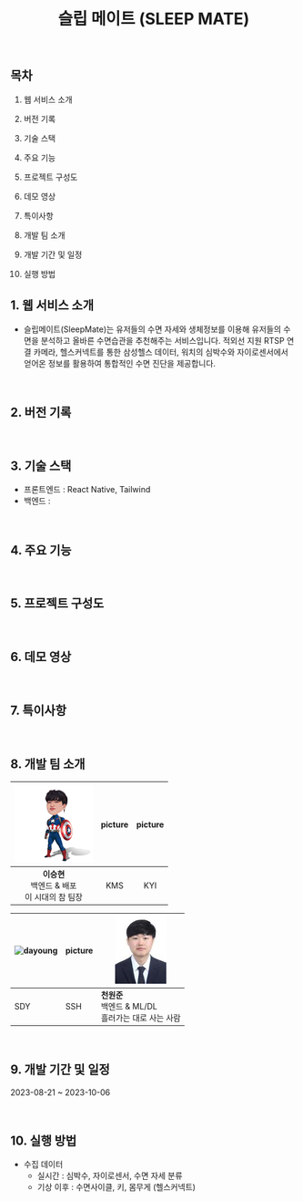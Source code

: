 <div align="center">
  <br />
  <!-- <img src="./readme_assets/ssafy-mate_logo.png" alt="SLEEP MATE" width="200px" height="200px" /> -->
  <br />
  <h1>슬립 메이트 (SLEEP MATE)</h1>
  <!-- <div>
    <img src="https://img.shields.io/badge/NGINX-Active-2ea04?&logo=nginx&logoColor=white" alt="NGINX" />
    <img src="https://img.shields.io/github/v/release/ssafy-mate/ssafy-mate_front-end?color=%23068fc6" alt="GitHub release (latest by date)" />
  </div> -->
  <br />
</div>

## 목차

1. 웹 서비스 소개

2. 버전 기록

3. 기술 스택

4. 주요 기능

5. 프로젝트 구성도

6. 데모 영상

7. 특이사항

8. 개발 팀 소개

9. 개발 기간 및 일정

10. 실행 방법

## 1. 웹 서비스 소개
- 슬립메이트(SleepMate)는 유저들의 수면 자세와 생체정보를 이용해 유저들의 수면을 분석하고 올바른 수면습관을 추천해주는 서비스입니다. 적외선 지원 RTSP 연결 카메라, 헬스커넥트를 통한 삼성헬스 데이터, 워치의 심박수와 자이로센서에서 얻어온 정보를 활용하여 통합적인 수면 진단을 제공합니다.    
<br>

## 2. 버전 기록

<br>

## 3. 기술 스택
- 프론트엔드 : React Native, Tailwind
- 백엔드 : 

<br>

## 4. 주요 기능

<br>

## 5. 프로젝트 구성도

<br>

## 6. 데모 영상

<br>

## 7. 특이사항

<br>

## 8. 개발 팀 소개

| ![seunghyun](/resources/resized_lsh.png) | picture | picture |
| :---: | :---: | :---: |
| **이승현**<br>백엔드 & 배포<br>이 시대의 참 팀장 | KMS | KYI |


| ![dayoung](/resources/dayoung.png) | picture | ![wonjun](/resources/wonjun90120.jpg) |
| --- | --- | --- |
| SDY | SSH | **천원준**<br>백엔드 & ML/DL<br>흘러가는 대로 사는 사람 |


<br>

## 9. 개발 기간 및 일정
2023-08-21 ~ 2023-10-06

<br>

## 10. 실행 방법
- 수집 데이터
  - 실시간 : 심박수, 자이로센서, 수면 자세 분류
  - 기상 이후 : 수면사이클, 키, 몸무게 (헬스커넥트)
